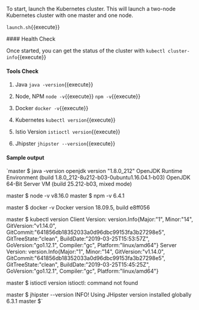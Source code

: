 To start, launch the Kubernetes cluster. This will launch a two-node Kubernetes cluster with one master and one node.

`launch.sh`{{execute}}

#### Health Check

Once started, you can get the status of the cluster with `kubectl cluster-info`{{execute}}

#### Tools Check

1. Java 
`java -version`{{execute}}

2. Node, NPM
`node -v`{{execute}}
`npm -v`{{execute}}

3. Docker
`docker -v`{{execute}}

4. Kubernetes
`kubectl version`{{execute}}

5. Istio Version
`istioctl version`{{execute}}

6. Jhipster
`jhipster --version`{{execute}}


#### Sample output

`master $ java -version
openjdk version "1.8.0_212"
OpenJDK Runtime Environment (build 1.8.0_212-8u212-b03-0ubuntu1.16.04.1-b03)
OpenJDK 64-Bit Server VM (build 25.212-b03, mixed mode)

master $ node -v
v8.16.0
master $ npm -v
6.4.1

master $ docker -v
Docker version 18.09.5, build e8ff056

master $ kubectl version
Client Version: version.Info{Major:"1", Minor:"14", GitVersion:"v1.14.0", GitCommit:"641856db18352033a0d96dbc99153fa3b27298e5", GitTreeState:"clean", BuildDate:"2019-03-25T15:53:57Z", GoVersion:"go1.12.1", Compiler:"gc", Platform:"linux/amd64"}
Server Version: version.Info{Major:"1", Minor:"14", GitVersion:"v1.14.0", GitCommit:"641856db18352033a0d96dbc99153fa3b27298e5", GitTreeState:"clean", BuildDate:"2019-03-25T15:45:25Z", GoVersion:"go1.12.1", Compiler:"gc", Platform:"linux/amd64"}


master $ istioctl version
istioctl: command not found

master $ jhipster --version
INFO! Using JHipster version installed globally
6.3.1
master $`